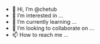 - 👋 Hi, I’m @chetub
- 👀 I’m interested in ...
- 🌱 I’m currently learning ...
- 💞️ I’m looking to collaborate on ...
- 📫 How to reach me ...

<!---
chetub/chetub is a ✨ special ✨ repository because its `README.md` (this file) appears on your GitHub profile.
You can click the Preview link to take a look at your changes.
--->
